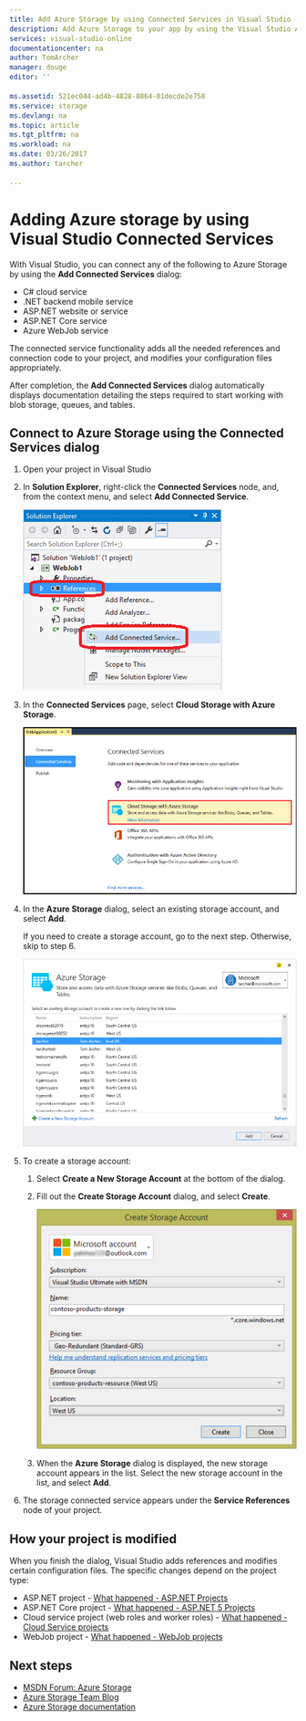 ```yaml
---
title: Add Azure Storage by using Connected Services in Visual Studio | Microsoft Docs
description: Add Azure Storage to your app by using the Visual Studio Add Connected Services dialog box
services: visual-studio-online
documentationcenter: na
author: TomArcher
manager: douge
editor: ''

ms.assetid: 521ec044-ad4b-4828-8864-01decde2e758
ms.service: storage
ms.devlang: na
ms.topic: article
ms.tgt_pltfrm: na
ms.workload: na
ms.date: 03/26/2017
ms.author: tarcher

---
```

# Adding Azure storage by using Visual Studio Connected Services
With Visual Studio, you can connect any of the following to Azure Storage by using the **Add Connected Services** dialog:

- C# cloud service
- .NET backend mobile service
- ASP.NET website or service
- ASP.NET Core service
- Azure WebJob service 

The connected service functionality adds all the needed references and connection code to your project, and modifies your configuration files appropriately. 

After completion, the **Add Connected Services** dialog automatically displays documentation detailing the steps required to start working with blob storage, queues, and tables.

## Connect to Azure Storage using the Connected Services dialog
1. Open your project in Visual Studio

1. In **Solution Explorer**, right-click the **Connected Services** node, and, from the context menu, and select **Add Connected Service**.
   
    ![Add Azure connected service](./media/vs-azure-tools-connected-services-storage/IC796702.png)

1. In the **Connected Services** page, select **Cloud Storage with Azure Storage**.
   
    ![Add Azure Storage](./media/vs-azure-tools-connected-services-storage/add-azure-storage.png)

1. In the **Azure Storage** dialog, select an existing storage account, and select **Add**.
   
	If you need to create a storage account, go to the next step. Otherwise, skip to step 6.
	
	![Add existing storage account to project](./media/vs-azure-tools-connected-services-storage/select-azure-storage-account.png)

1. To create a storage account: 
   
   1. Select **Create a New Storage Account** at the bottom of the dialog.

   1. Fill out the **Create Storage Account** dialog, and select **Create**.
      
		![New Azure storage account](./media/vs-azure-tools-connected-services-storage/create-storage-account.png)
      
   1. When the **Azure Storage** dialog is displayed, the new storage account appears in the list. Select the new storage account in the list, and select **Add**.

1. The storage connected service appears under the **Service References** node of your project.
   
## How your project is modified
When you finish the dialog, Visual Studio adds references and modifies certain configuration files. The specific changes depend on the project type: 

- ASP.NET project - [What happened - ASP.NET Projects](http://go.microsoft.com/fwlink/p/?LinkId=513126)
- ASP.NET Core project - [What happened - ASP.NET 5 Projects](http://go.microsoft.com/fwlink/p/?LinkId=513124) 
- Cloud service project (web roles and worker roles) - [What happened - Cloud Service projects](http://go.microsoft.com/fwlink/p/?LinkId=516965)
- WebJob project - [What happened - WebJob projects](storage/vs-storage-webjobs-what-happened.md)

## Next steps
- [MSDN Forum: Azure Storage](https://social.msdn.microsoft.com/Forums/zh-cn/home?forum=windowsazuredata)
- [Azure Storage Team Blog](http://blogs.msdn.com/b/windowsazurestorage/)
- [Azure Storage documentation](https://docs.microsoft.com/azure/storage/)

